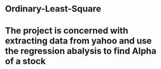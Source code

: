 # Ordinary-Least-Square
# The project is concerned with extracting data from yahoo and use the regression abalysis to find Alpha of a stock

